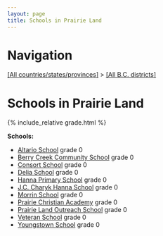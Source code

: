 ```yaml
---
layout: page
title: Schools in Prairie Land
---
```

# Navigation

[[All countries/states/provinces]](../..) > [[All B.C. districts]](..)

# Schools in Prairie Land

{% include_relative grade.html %}

**Schools:**

- [Altario School](Altario_School.md) grade 0
- [Berry Creek Community School](Berry_Creek_Community_School.md) grade 0
- [Consort School](Consort_School.md) grade 0
- [Delia School](Delia_School.md) grade 0
- [Hanna Primary School](Hanna_Primary_School.md) grade 0
- [J.C. Charyk Hanna School](J.C._Charyk_Hanna_School.md) grade 0
- [Morrin School](Morrin_School.md) grade 0
- [Prairie Christian Academy](Prairie_Christian_Academy.md) grade 0
- [Prairie Land Outreach School](Prairie_Land_Outreach_School.md) grade 0
- [Veteran School](Veteran_School.md) grade 0
- [Youngstown School](Youngstown_School.md) grade 0
